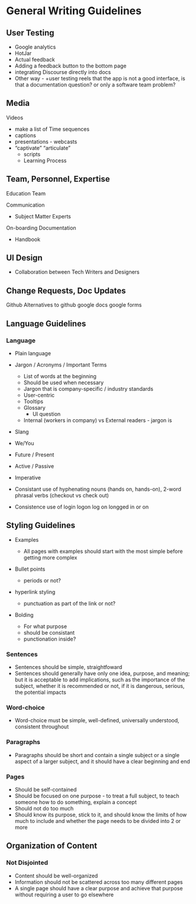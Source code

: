 # General Writing Guidelines

## User Testing

- Google analytics
- HotJar
- Actual feedback
- Adding a feedback button to the bottom page
- integrating Discourse directly into docs
- Other way - +user testing reels that the app is not a good interface, is that a documentation question? or only a software team problem?

## Media

Videos 
- make a list of Time sequences
- captions
- presentations - webcasts
- “captivate” “articulate”
    - scripts
    - Learning Process

## Team, Personnel, Expertise

Education Team

Communication
- Subject Matter Experts

On-boarding Documentation
- Handbook

## UI Design
- Collaboration between Tech Writers and Designers

## Change Requests, Doc Updates

Github
Alternatives to github 
google docs
google forms

## Language Guidelines

### Language

- Plain language

- Jargon / Acronyms / Important Terms
    - List of words at the beginning
    - Should be used when necessary
    - Jargon that is company-specific / industry standards
    - User-centric
    - Tooltips
    - Glossary
        - UI question
    - Internal (workers in company) vs External readers - jargon is

- Slang

- We/You

- Future / Present

- Active / Passive

- Imperative

- Consistant use of hyphenating nouns (hands on, hands-on), 2-word phrasal verbs (checkout vs check out)

- Consistence use of login logon log on longged in or on

## Styling Guidelines

- Examples

  - All pages with examples should start with the most simple before getting more complex

- Bullet points

  - periods or not?

- hyperlink styling

  - punctuation as part of the link or not?

- Bolding
  - For what purpose
  - should be consistant
  - punctionation inside?

### Sentences

- Sentences should be simple, straightfoward
- Sentences should generally have only one idea, purpose, and meaning; but it is acceptable to add implications, such as the importance of the subject, whether it is recommended or not, if it is dangerous, serious, the potential impacts

### Word-choice

- Word-choice must be simple, well-defined, universally understood, consistent throughout

### Paragraphs

- Paragraphs should be short and contain a single subject or a single aspect of a larger subject, and it should have a clear beginning and end

### Pages

- Should be self-contained
- Should be focused on one purpose - to treat a full subject, to teach someone how to do something, explain a concept
- Should not do too much
- Should know its purpose, stick to it, and should know the limits of how much to include and whether the page needs to be divided into 2 or more

## Organization of Content

### Not Disjointed

- Content should be well-organized
- Information should not be scattered across too many different pages
- A single page should have a clear purpose and achieve that purpose without requiring a user to go elsewhere

